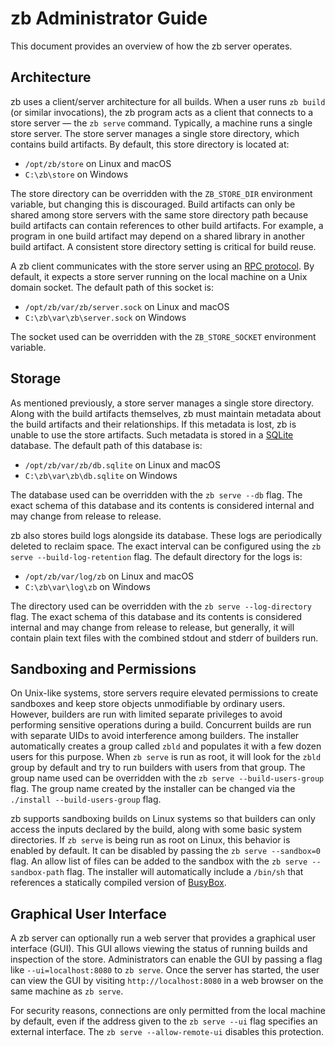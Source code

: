 # zb Administrator Guide

This document provides an overview of how the zb server operates.

## Architecture

zb uses a client/server architecture for all builds.
When a user runs `zb build` (or similar invocations),
the zb program acts as a client that connects to a store server — the `zb serve` command.
Typically, a machine runs a single store server.
The store server manages a single store directory, which contains build artifacts.
By default, this store directory is located at:

- `/opt/zb/store` on Linux and macOS
- `C:\zb\store` on Windows

The store directory can be overridden with the `ZB_STORE_DIR` environment variable,
but changing this is discouraged.
Build artifacts can only be shared among store servers with the same store directory path
because build artifacts can contain references to other build artifacts.
For example, a program in one build artifact
may depend on a shared library in another build artifact.
A consistent store directory setting is critical for build reuse.

A zb client communicates with the store server using an [RPC protocol][].
By default, it expects a store server running on the local machine on a Unix domain socket.
The default path of this socket is:

- `/opt/zb/var/zb/server.sock` on Linux and macOS
- `C:\zb\var\zb\server.sock` on Windows

The socket used can be overridden with the `ZB_STORE_SOCKET` environment variable.

[RPC protocol]: ../internal/zbstorerpc/README.md

## Storage

As mentioned previously, a store server manages a single store directory.
Along with the build artifacts themselves,
zb must maintain metadata about the build artifacts and their relationships.
If this metadata is lost, zb is unable to use the store artifacts.
Such metadata is stored in a [SQLite][] database.
The default path of this database is:

- `/opt/zb/var/zb/db.sqlite` on Linux and macOS
- `C:\zb\var\zb\db.sqlite` on Windows

The database used can be overridden with the `zb serve --db` flag.
The exact schema of this database and its contents is considered internal
and may change from release to release.

zb also stores build logs alongside its database.
These logs are periodically deleted to reclaim space.
The exact interval can be configured using the `zb serve --build-log-retention` flag.
The default directory for the logs is:

- `/opt/zb/var/log/zb` on Linux and macOS
- `C:\zb\var\log\zb` on Windows

The directory used can be overridden with the `zb serve --log-directory` flag.
The exact schema of this database and its contents is considered internal
and may change from release to release,
but generally, it will contain plain text files with the combined stdout and stderr
of builders run.

[SQLite]: https://www.sqlite.org/

## Sandboxing and Permissions

On Unix-like systems,
store servers require elevated permissions to create sandboxes
and keep store objects unmodifiable by ordinary users.
However, builders are run with limited separate privileges
to avoid performing sensitive operations during a build.
Concurrent builds are run with separate UIDs to avoid interference among builders.
The installer automatically creates a group called `zbld`
and populates it with a few dozen users for this purpose.
When `zb serve` is run as root, it will look for the `zbld` group by default
and try to run builders with users from that group.
The group name used can be overridden with the `zb serve --build-users-group` flag.
The group name created by the installer can be changed via the `./install --build-users-group` flag.

zb supports sandboxing builds on Linux systems
so that builders can only access the inputs declared by the build,
along with some basic system directories.
If `zb serve` is being run as root on Linux, this behavior is enabled by default.
It can be disabled by passing the `zb serve --sandbox=0` flag.
An allow list of files can be added to the sandbox with the `zb serve --sandbox-path` flag.
The installer will automatically include a `/bin/sh`
that references a statically compiled version of [BusyBox][].

[BusyBox]: https://busybox.net/

## Graphical User Interface

A zb server can optionally run a web server that provides a graphical user interface (GUI).
This GUI allows viewing the status of running builds and inspection of the store.
Administrators can enable the GUI by passing a flag like `--ui=localhost:8080` to `zb serve`.
Once the server has started, the user can view the GUI by visiting `http://localhost:8080`
in a web browser on the same machine as `zb serve`.

For security reasons, connections are only permitted from the local machine by default,
even if the address given to the `zb serve --ui` flag specifies an external interface.
The `zb serve --allow-remote-ui` disables this protection.
